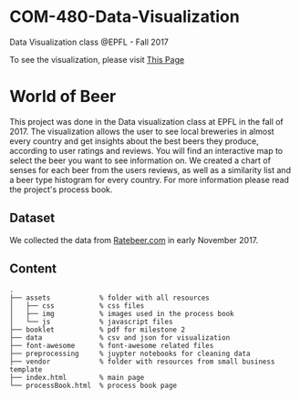 # COM-480-Data-Visualization
Data Visualization class @EPFL - Fall 2017

To see the visualization, please visit [This Page](https://montalex.github.io/COM-480-Data-Visualization)

# World of Beer
This project was done in the Data visualization class at EPFL in the fall of 2017. The visualization allows the user to see local breweries in almost every country and get insights about the best beers they produce, according to user ratings and reviews. You will find an interactive map to select the beer you want to see information on. We created a chart of senses for each beer from the users reviews, as well as a similarity list and a beer type histogram for every country. For more information please read the project's process book.

## Dataset
We collected the data from [Ratebeer.com](https://ratebeer.com) in early November 2017.

## Content

```
.  
├── assets            % folder with all resources
│   ├── css           % css files
│   ├── img           % images used in the process book
│   └── js            % javascript files 
├── booklet           % pdf for milestone 2
├── data              % csv and json for visualization
├── font-awesome      % font-awesome related files
├── preprocessing     % juypter notebooks for cleaning data
├── vendor            % folder with resources from small business template
├── index.html        % main page
└── processBook.html  % process book page

```

